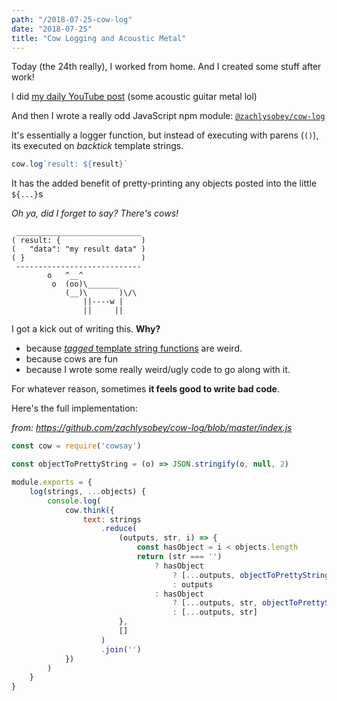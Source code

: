 ```yaml
---
path: "/2018-07-25-cow-log"
date: "2018-07-25"
title: "Cow Logging and Acoustic Metal"
---
```


Today (the 24th really), I worked from home. And I created some stuff after work!

I did [my daily YouTube post](../music/) (some acoustic guitar metal lol)

And then I wrote a really odd JavaScript npm module:
[`@zachlysobey/cow-log`](https://www.npmjs.com/package/@zachlysobey/cow-log)

It's essentially a logger function, but instead of executing with parens (`()`),
its executed on *backtick* template strings.

```javascript
cow.log`result: ${result}`
```

It has the added benefit of pretty-printing any objects posted into the little
`${...}`s

*Oh ya, did I forget to say? There's cows!*

```text
 ____________________________
( result: {                  )
(   "data": "my result data" )
( }                          )
 ----------------------------
        o   ^__^
         o  (oo)\_______
            (__)\       )\/\
                ||----w |
                ||     ||
```

I got a kick out of writing this. __Why?__

- because [*tagged* template string functions](https://developer.mozilla.org/en-US/docs/Web/JavaScript/Reference/Template_literals#Tagged_templates) are weird.
- because cows are fun
- because I wrote some really weird/ugly code to go along with it.

For whatever reason, sometimes **it feels good to write bad code**.

Here's the full implementation:

*from: https://github.com/zachlysobey/cow-log/blob/master/index.js*

```javascript
const cow = require('cowsay')

const objectToPrettyString = (o) => JSON.stringify(o, null, 2)

module.exports = {
    log(strings, ...objects) {
        console.log(
            cow.think({
                text: strings
                    .reduce(
                        (outputs, str, i) => {
                            const hasObject = i < objects.length
                            return (str === '')
                                ? hasObject
                                    ? [...outputs, objectToPrettyString(objects[i])]
                                    : outputs
                                : hasObject
                                    ? [...outputs, str, objectToPrettyString(objects[i])]
                                    : [...outputs, str]
                        },
                        []
                    )
                    .join('')
            })
        )
    }
}
```